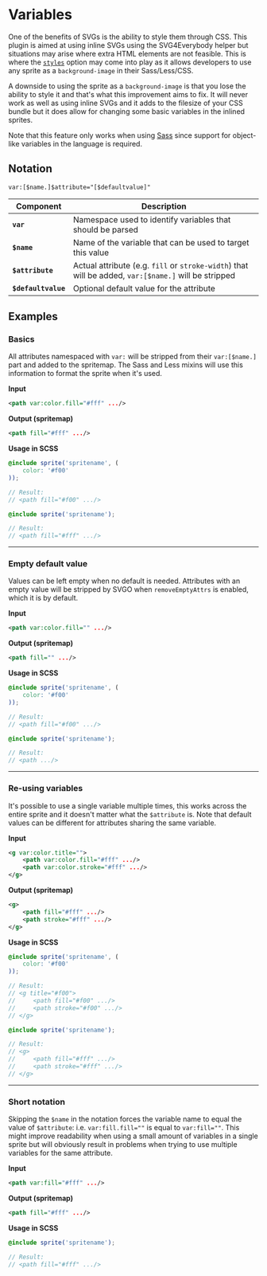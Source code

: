 # Variables
One of the benefits of SVGs is the ability to style them through CSS. This plugin is aimed at using inline SVGs using the SVG4Everybody helper but situations may arise where extra HTML elements are not feasible. This is where the [`styles`](https://github.com/cascornelissen/svg-spritemap-webpack-plugin#styles--false) option may come into play as it allows developers to use any sprite as a `background-image` in their Sass/Less/CSS.

A downside to using the sprite as a `background-image` is that you lose the ability to style it and that's what this improvement aims to fix. It will never work as well as using inline SVGs and it adds to the filesize of your CSS bundle but it does allow for changing some basic variables in the inlined sprites.

Note that this feature only works when using [Sass](https://www.sass-lang.com/) since support for object-like variables in the language is required.

## Notation
```
var:[$name.]$attribute="[$defaultvalue]"
```
Component           | Description
------------------- | ------------
**`var`**           | Namespace used to identify variables that should be parsed
**`$name`**         | Name of the variable that can be used to target this value
**`$attribute`**    | Actual attribute (e.g. `fill` or `stroke-width`) that will be added, `var:[$name.]` will be stripped
**`$defaultvalue`** | Optional default value for the attribute

## Examples
### Basics
All attributes namespaced with `var:` will be stripped from their `var:[$name.]` part and added to the spritemap. The Sass and Less mixins will use this information to format the sprite when it's used.

**Input**
```xml
<path var:color.fill="#fff" .../>
```

**Output (spritemap)**
```xml
<path fill="#fff" .../>
```

**Usage in SCSS**
```scss
@include sprite('spritename', (
    color: '#f00'
));

// Result:
// <path fill="#f00" .../>
```
```scss
@include sprite('spritename');

// Result:
// <path fill="#fff" .../>
```

---

### Empty default value
Values can be left empty when no default is needed. Attributes with an empty value will be stripped by SVGO when `removeEmptyAttrs` is enabled, which it is by default.

**Input**
```xml
<path var:color.fill="" .../>
```

**Output (spritemap)**
```xml
<path fill="" .../>
```

**Usage in SCSS**
```scss
@include sprite('spritename', (
    color: '#f00'
));

// Result:
// <path fill="#f00" .../>
```
```scss
@include sprite('spritename');

// Result:
// <path .../>
```

---

### Re-using variables
It's possible to use a single variable multiple times, this works across the entire sprite and it doesn't matter what the `$attribute` is. Note that default values can be different for attributes sharing the same variable.

**Input**
```xml
<g var:color.title="">
    <path var:color.fill="#fff" .../>
    <path var:color.stroke="#fff" .../>
</g>
```

**Output (spritemap)**
```xml
<g>
    <path fill="#fff" .../>
    <path stroke="#fff" .../>
</g>
```

**Usage in SCSS**
```scss
@include sprite('spritename', (
    color: '#f00'
));

// Result:
// <g title="#f00">
//     <path fill="#f00" .../>
//     <path stroke="#f00" .../>
// </g>
```
```scss
@include sprite('spritename');

// Result:
// <g>
//     <path fill="#fff" .../>
//     <path stroke="#fff" .../>
// </g>
```

---

### Short notation
Skipping the `$name` in the notation forces the variable name to equal the value of `$attribute`: i.e. `var:fill.fill=""` is equal to `var:fill=""`. This might improve readability when using a small amount of variables in a single sprite but will obviously result in problems when trying to use multiple variables for the same attribute.

**Input**
```xml
<path var:fill="#fff" .../>
```

**Output (spritemap)**
```xml
<path fill="#fff" .../>
```

**Usage in SCSS**
```scss
@include sprite('spritename');

// Result:
// <path fill="#fff" .../>
```
